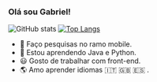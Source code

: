 ###                                                                   Olá sou Gabriel!


![GitHub stats](https://github-readme-stats.vercel.app/api?username=GabrielBBarros&show_icons=true&theme=radical&card_height=200)     [![Top Langs](https://github-readme-stats.vercel.app/api/top-langs/?username=GabrielBBarros&hide_progress=true&theme=radical&card_height=200)](https://github.com/anuraghazra/github-readme-stats)

- 🔭 Faço pesquisas no ramo mobile.
- 🌱 Estou aprendendo Java e Python.
- 😃 Gosto de trabalhar com front-end.
- 🌎 Amo aprender idiomas 🇮🇹 🇬🇧 🇪🇸  .

